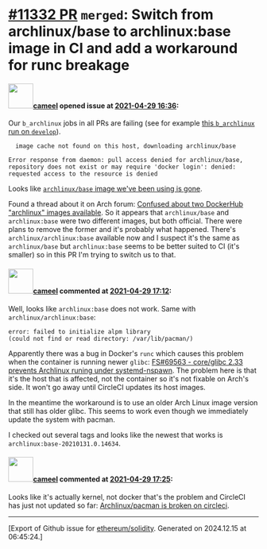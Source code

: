 # [\#11332 PR](https://github.com/ethereum/solidity/pull/11332) `merged`: Switch from archlinux/base to archlinux:base image in CI and add a workaround for runc breakage

#### <img src="https://avatars.githubusercontent.com/u/137030?v=4" width="50">[cameel](https://github.com/cameel) opened issue at [2021-04-29 16:36](https://github.com/ethereum/solidity/pull/11332):

Our `b_archlinux` jobs in all PRs are failing (see for example [this `b_archlinux` run on `develop`](https://app.circleci.com/pipelines/github/ethereum/solidity/15547/workflows/36b3b079-843a-4af6-9c6b-e933520b4a2e/jobs/705625)).

```
  image cache not found on this host, downloading archlinux/base

Error response from daemon: pull access denied for archlinux/base, repository does not exist or may require 'docker login': denied: requested access to the resource is denied
```

Looks like [`archlinux/base` image we've been using is gone](https://hub.docker.com/r/archlinux/base/).

Found a thread about it on Arch forum: [Confused about two DockerHub "archlinux" images available](https://bbs.archlinux.org/viewtopic.php?id=255272). So it appears that `archlinux/base` and `archlinux:base` were two different images, but both official. There were plans to remove the former and it's probably what happened. There's `archlinux/archlinux:base` available now and I suspect it's the same as `archlinux/base` but `archlinux:base` seems to be better suited to CI (it's smaller) so in this PR I'm trying to switch us to that.

#### <img src="https://avatars.githubusercontent.com/u/137030?v=4" width="50">[cameel](https://github.com/cameel) commented at [2021-04-29 17:12](https://github.com/ethereum/solidity/pull/11332#issuecomment-829440776):

Well, looks like `archlinux:base` does not work. Same with `archlinux/archlinux:base`:
```
error: failed to initialize alpm library
(could not find or read directory: /var/lib/pacman/)
```

Apparently there was a bug in Docker's `runc` which causes this problem when the container is running newer `glibc`: [FS#69563 - core/glibc 2.33 prevents Archlinux runing under systemd-nspawn](https://bugs.archlinux.org/task/69563). The problem here is that it's the host that is affected, not the container so it's not fixable on Arch's side. It won't go away until CircleCI updates its host images.

In the meantime the workaround is to use an older Arch Linux image version that still has older glibc. This seems to work even though we immediately update the system with pacman.

I checked out several tags and looks like the newest that works is `archlinux:base-20210131.0.14634`.

#### <img src="https://avatars.githubusercontent.com/u/137030?v=4" width="50">[cameel](https://github.com/cameel) commented at [2021-04-29 17:25](https://github.com/ethereum/solidity/pull/11332#issuecomment-829449397):

Looks like it's actually kernel, not docker that's the problem and CircleCI has just not updated so far: [Archlinux/pacman is broken on circleci](https://discuss.circleci.com/t/archlinux-pacman-is-broken-on-circleci/39754/2).


-------------------------------------------------------------------------------



[Export of Github issue for [ethereum/solidity](https://github.com/ethereum/solidity). Generated on 2024.12.15 at 06:45:24.]
